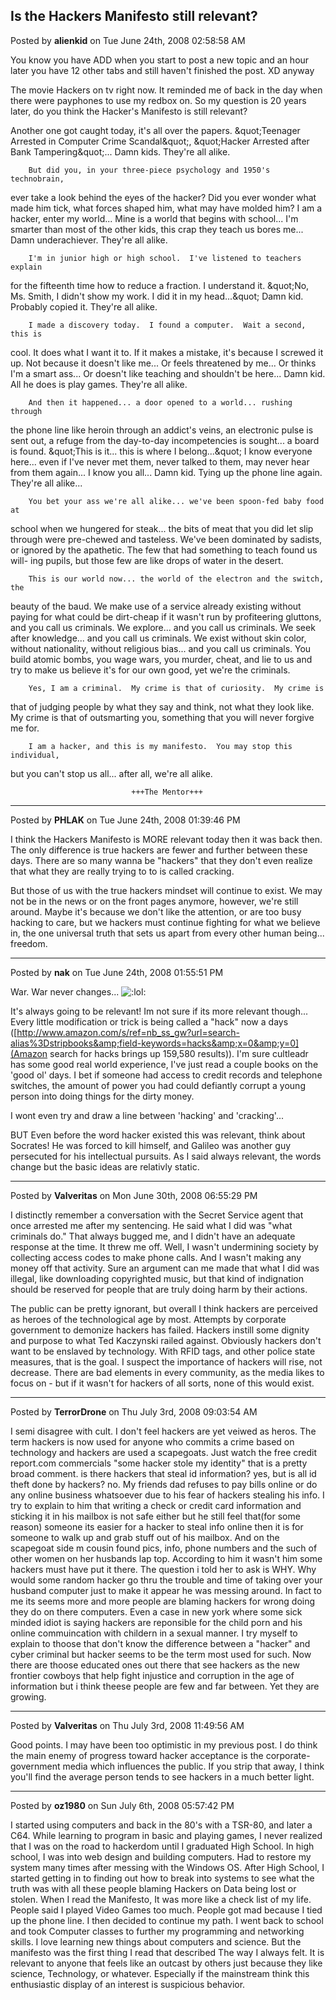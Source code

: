 ## Is the Hackers Manifesto still relevant?
Posted by **alienkid** on Tue June 24th, 2008 02:58:58 AM

You know you have ADD when you start to post a new topic and an hour later you have 12 other tabs and still haven't finished the post.  XD
anyway

The movie Hackers on tv right now. It reminded me of back in the day when there were payphones to use my redbox on.  So my question is 20 years later, do you think the Hacker's Manifesto is still relevant?

Another one got caught today, it's all over the papers.  &amp;quot;Teenager
Arrested in Computer Crime Scandal&amp;quot;, &amp;quot;Hacker Arrested after Bank Tampering&amp;quot;...
        Damn kids.  They're all alike.

        But did you, in your three-piece psychology and 1950's technobrain,
ever take a look behind the eyes of the hacker?  Did you ever wonder what
made him tick, what forces shaped him, what may have molded him?
        I am a hacker, enter my world...
        Mine is a world that begins with school... I'm smarter than most of
the other kids, this crap they teach us bores me...
        Damn underachiever.  They're all alike.

        I'm in junior high or high school.  I've listened to teachers explain
for the fifteenth time how to reduce a fraction.  I understand it.  &amp;quot;No, Ms.
Smith, I didn't show my work.  I did it in my head...&amp;quot;
        Damn kid.  Probably copied it.  They're all alike.

        I made a discovery today.  I found a computer.  Wait a second, this is
cool.  It does what I want it to.  If it makes a mistake, it's because I
screwed it up.  Not because it doesn't like me...
                Or feels threatened by me...
                Or thinks I'm a smart ass...
                Or doesn't like teaching and shouldn't be here...
        Damn kid.  All he does is play games.  They're all alike.

        And then it happened... a door opened to a world... rushing through
the phone line like heroin through an addict's veins, an electronic pulse is
sent out, a refuge from the day-to-day incompetencies is sought... a board is
found.
        &amp;quot;This is it... this is where I belong...&amp;quot;
        I know everyone here... even if I've never met them, never talked to
them, may never hear from them again... I know you all...
        Damn kid.  Tying up the phone line again.  They're all alike...

        You bet your ass we're all alike... we've been spoon-fed baby food at
school when we hungered for steak... the bits of meat that you did let slip
through were pre-chewed and tasteless.  We've been dominated by sadists, or
ignored by the apathetic.  The few that had something to teach found us will-
ing pupils, but those few are like drops of water in the desert.

        This is our world now... the world of the electron and the switch, the
beauty of the baud.  We make use of a service already existing without paying
for what could be dirt-cheap if it wasn't run by profiteering gluttons, and
you call us criminals.  We explore... and you call us criminals.  We seek
after knowledge... and you call us criminals.  We exist without skin color,
without nationality, without religious bias... and you call us criminals.
You build atomic bombs, you wage wars, you murder, cheat, and lie to us
and try to make us believe it's for our own good, yet we're the criminals.

        Yes, I am a criminal.  My crime is that of curiosity.  My crime is
that of judging people by what they say and think, not what they look like.
My crime is that of outsmarting you, something that you will never forgive me
for.

        I am a hacker, and this is my manifesto.  You may stop this individual,
but you can't stop us all... after all, we're all alike.

                               +++The Mentor+++

--------------------------------------------------------------------------------

Posted by **PHLAK** on Tue June 24th, 2008 01:39:46 PM

I think the Hackers Manifesto is MORE relevant today then it was back then.  The only difference is true hackers are fewer and further between these days.  There are so many wanna be "hackers" that they don't even realize that what they are really trying to to is called cracking.

But those of us with the true hackers mindset will continue to exist.  We may not be in the news or on the front pages anymore, however, we're still around.  Maybe it's because we don't like the attention, or are too busy hacking to care, but we hackers must continue fighting for what we believe in, the one universal truth that sets us apart from every other human being... freedom.

--------------------------------------------------------------------------------

Posted by **nak** on Tue June 24th, 2008 01:55:51 PM

War. War never changes...  <!-- s:lol: --><img src="{SMILIES_PATH}/icon_lol.gif" alt=":lol:" title="Laughing" /><!-- s:lol: --> 

It's always going to be relevant!  Im not sure if its more relevant though... Every little modification or trick is being called a "hack" now a days ([http://www.amazon.com/s/ref=nb_ss_gw?url=search-alias%3Dstripbooks&amp;field-keywords=hacks&amp;x=0&amp;y=0](Amazon search for hacks brings up 159,580 results)).  I'm sure cultleadr has some good real world experience, I've just read a couple books on the 'good ol' days.  I bet if someone had access to credit records and telephone switches, the amount of power you had could defiantly corrupt a young person into doing things for the dirty money.

I wont even try and draw a line between 'hacking' and 'cracking'...

 BUT Even before the word hacker existed this was relevant, think about Socrates! He was forced to kill himself, and Galileo was another guy persecuted for his intellectual pursuits. As I said always relevant, the words change but the basic ideas are relativly static.

--------------------------------------------------------------------------------

Posted by **Valveritas** on Mon June 30th, 2008 06:55:29 PM

I distinctly remember a conversation with the Secret Service agent that once arrested me after my sentencing.  He said what I did was "what criminals do."  That always bugged me, and I didn't have an adequate response at the time.  It threw me off.  Well, I wasn't undermining society by collecting access codes to make phone calls.  And I wasn't making any money off that activity. Sure an argument can me made that what I did was illegal, like downloading copyrighted music, but that kind of indignation should be reserved for people that are truly doing harm by their actions. 

The public can be pretty ignorant, but overall I think hackers are perceived as heroes of the technological age by most.   Attempts by corporate government to demonize hackers has 
failed.  Hackers instill some dignity and purpose to what Ted Kaczynski railed against.  Obviously hackers don't want to be enslaved by technology.  With RFID tags, and other police state measures, that is the goal.  I suspect the importance of hackers will rise, not decrease.  There are bad elements in every community, as the media likes to focus on - but if it wasn't for hackers of all sorts, none of this would exist.

--------------------------------------------------------------------------------

Posted by **TerrorDrone** on Thu July 3rd, 2008 09:03:54 AM

I semi disagree with cult. I don't feel hackers are yet veiwed as heros. The term hackers is now used for anyone who commits a crime based on technology and hackers are used a scapegoats. Just watch the free credit report.com commercials "some hacker stole my identity" that is a pretty broad comment. is there hackers that steal id information? yes, but is all id theft done by hackers? no. My friends dad refuses to pay bills online or do any online business whatsoever due to his fear of hackers stealing his info. I try to explain to him that writing a check or credit card information and sticking it in his mailbox is not safe either but he still feel that(for some reason) someone its easier for a hacker to steal info online then it is for someone to walk up and grab stuff out of his mailbox.
And on the scapegoat side m cousin found pics, info, phone numbers and the such of other women on her husbands lap top. According to him it wasn't him some hackers must have put it there. The question i told her to ask is WHY. Why would some random hacker go thru the trouble and time of taking over your husband computer just to make it appear he was messing around. In fact to me its seems more and more people are blaming hackers for wrong doing they do on there computers. Even a case in new york where some sick minded idiot is saying hackers are reponsible for the child porn and his online commuincation with childern in a sexual manner.
I try myself to explain to thoose that don't know the difference between a "hacker" and cyber criminal but hacker seems to be the term most used for such.
Now there are thoose educated ones out there that see hackers as the new frontier cowboys that help fight injustice and corruption in the age of information but i think theese people are few and far between. Yet they are growing.

--------------------------------------------------------------------------------

Posted by **Valveritas** on Thu July 3rd, 2008 11:49:56 AM

Good points.  I may have been too optimistic in my previous post.  I do think the main enemy of progress toward hacker acceptance is the corporate-government media which influences the public.  If you strip that away, I think you'll find the average person tends to see hackers in a much better light.

--------------------------------------------------------------------------------

Posted by **oz1980** on Sun July 6th, 2008 05:57:42 PM

I started using computers and back in the 80's with a TSR-80, and later a C64. While learning to program in basic and playing games, I never realized that I was on the road to hackerdom until I graduated High School. In high school, I was into web design and building computers. Had to restore my system many times after messing with the Windows OS. After High School, I started getting in to finding out how to break into systems to see what the truth was with all these people blaming Hackers on Data being lost or stolen. When I read the Manifesto, It was more like a check list of my life. People said I played Video Games too much. People got mad because I tied up the phone line. I then decided to continue my path. I went back to school and took Computer classes to further my programming and networking skills. I love learning new things about computers and science. But the manifesto was the first thing I read that described The way I always felt. It is relevant to anyone that feels like an outcast by others just because they like science, Technology, or whatever. Especially if the mainstream think this enthusiastic display of an interest is suspicious behavior.
